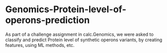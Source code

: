 # Genomics-Protein-level-of-operons-prediction
As part of a challenge assignment in calc.Genomics, we were asked to classify and predict Protein level of synthetic operons variants, by creating features, using ML methods, etc.
